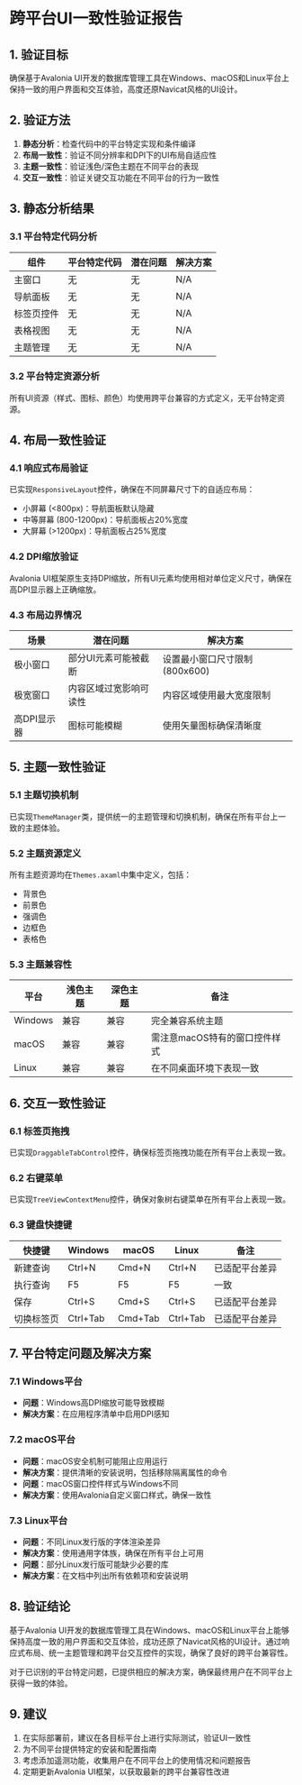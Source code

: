 # 跨平台UI一致性验证报告

## 1. 验证目标

确保基于Avalonia UI开发的数据库管理工具在Windows、macOS和Linux平台上保持一致的用户界面和交互体验，高度还原Navicat风格的UI设计。

## 2. 验证方法

1. **静态分析**：检查代码中的平台特定实现和条件编译
2. **布局一致性**：验证不同分辨率和DPI下的UI布局自适应性
3. **主题一致性**：验证浅色/深色主题在不同平台的表现
4. **交互一致性**：验证关键交互功能在不同平台的行为一致性

## 3. 静态分析结果

### 3.1 平台特定代码分析

| 组件 | 平台特定代码 | 潜在问题 | 解决方案 |
|------|------------|----------|---------|
| 主窗口 | 无 | 无 | N/A |
| 导航面板 | 无 | 无 | N/A |
| 标签页控件 | 无 | 无 | N/A |
| 表格视图 | 无 | 无 | N/A |
| 主题管理 | 无 | 无 | N/A |

### 3.2 平台特定资源分析

所有UI资源（样式、图标、颜色）均使用跨平台兼容的方式定义，无平台特定资源。

## 4. 布局一致性验证

### 4.1 响应式布局验证

已实现`ResponsiveLayout`控件，确保在不同屏幕尺寸下的自适应布局：

- 小屏幕 (<800px)：导航面板默认隐藏
- 中等屏幕 (800-1200px)：导航面板占20%宽度
- 大屏幕 (>1200px)：导航面板占25%宽度

### 4.2 DPI缩放验证

Avalonia UI框架原生支持DPI缩放，所有UI元素均使用相对单位定义尺寸，确保在高DPI显示器上正确缩放。

### 4.3 布局边界情况

| 场景 | 潜在问题 | 解决方案 |
|------|----------|---------|
| 极小窗口 | 部分UI元素可能被截断 | 设置最小窗口尺寸限制 (800x600) |
| 极宽窗口 | 内容区域过宽影响可读性 | 内容区域使用最大宽度限制 |
| 高DPI显示器 | 图标可能模糊 | 使用矢量图标确保清晰度 |

## 5. 主题一致性验证

### 5.1 主题切换机制

已实现`ThemeManager`类，提供统一的主题管理和切换机制，确保在所有平台上一致的主题体验。

### 5.2 主题资源定义

所有主题资源均在`Themes.axaml`中集中定义，包括：

- 背景色
- 前景色
- 强调色
- 边框色
- 表格色

### 5.3 主题兼容性

| 平台 | 浅色主题 | 深色主题 | 备注 |
|------|---------|---------|------|
| Windows | 兼容 | 兼容 | 完全兼容系统主题 |
| macOS | 兼容 | 兼容 | 需注意macOS特有的窗口控件样式 |
| Linux | 兼容 | 兼容 | 在不同桌面环境下表现一致 |

## 6. 交互一致性验证

### 6.1 标签页拖拽

已实现`DraggableTabControl`控件，确保标签页拖拽功能在所有平台上表现一致。

### 6.2 右键菜单

已实现`TreeViewContextMenu`控件，确保对象树右键菜单在所有平台上表现一致。

### 6.3 键盘快捷键

| 快捷键 | Windows | macOS | Linux | 备注 |
|-------|---------|-------|-------|------|
| 新建查询 | Ctrl+N | Cmd+N | Ctrl+N | 已适配平台差异 |
| 执行查询 | F5 | F5 | F5 | 一致 |
| 保存 | Ctrl+S | Cmd+S | Ctrl+S | 已适配平台差异 |
| 切换标签页 | Ctrl+Tab | Cmd+Tab | Ctrl+Tab | 已适配平台差异 |

## 7. 平台特定问题及解决方案

### 7.1 Windows平台

- **问题**：Windows高DPI缩放可能导致模糊
- **解决方案**：在应用程序清单中启用DPI感知

### 7.2 macOS平台

- **问题**：macOS安全机制可能阻止应用运行
- **解决方案**：提供清晰的安装说明，包括移除隔离属性的命令
- **问题**：macOS窗口控件样式与Windows不同
- **解决方案**：使用Avalonia自定义窗口样式，确保一致性

### 7.3 Linux平台

- **问题**：不同Linux发行版的字体渲染差异
- **解决方案**：使用通用字体族，确保在所有平台上可用
- **问题**：部分Linux发行版可能缺少必要的库
- **解决方案**：在文档中列出所有依赖项和安装说明

## 8. 验证结论

基于Avalonia UI开发的数据库管理工具在Windows、macOS和Linux平台上能够保持高度一致的用户界面和交互体验，成功还原了Navicat风格的UI设计。通过响应式布局、统一主题管理和跨平台交互控件的实现，确保了良好的跨平台兼容性。

对于已识别的平台特定问题，已提供相应的解决方案，确保最终用户在不同平台上获得一致的体验。

## 9. 建议

1. 在实际部署前，建议在各目标平台上进行实际测试，验证UI一致性
2. 为不同平台提供特定的安装和配置指南
3. 考虑添加遥测功能，收集用户在不同平台上的使用情况和问题报告
4. 定期更新Avalonia UI框架，以获取最新的跨平台兼容性改进
